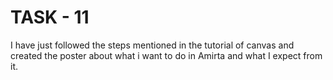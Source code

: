 # TASK - 11

I have just followed the steps mentioned in the tutorial of canvas and created the poster about what i want to do in Amirta and what I expect from it.